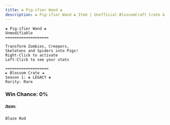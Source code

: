 ```yaml
---
title: ❀ Pig-ifier Wand ❀
description: ❀ Pig-ifier Wand ❀ Item | Unofficial BlossomCraft Crate & Item Documentation
---
```

```
❀ Pig-ifier Wand ❀
Unmodifiable
===================

Transform Zombies, Creepers, 
Skeletons and Spiders into Pigs!
Right-Click to activate
Left-Click to see your stats

===================
► Blossom Crate ◄
Season 1: ❀ LEGACY ❀
Rarity: Rare
```
### Win Chance: 0%

##### item:
`Blaze Rod`
